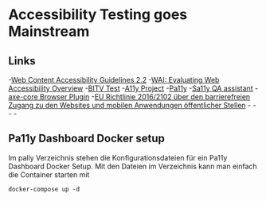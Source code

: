 # Accessibility Testing goes Mainstream

## Links

-[Web Content Accessibility Guidelines 2.2](https://www.w3.org/TR/WCAG22/)
-[WAI: Evaluating Web Accessibility Overview](https://www.w3.org/WAI/test-evaluate/)
-[BITV Test](https://www.bitvtest.de/)
-[A11y Project](https://www.a11yproject.com/)
-[Pa11y](https://pa11y.org/)
-[Sa11y QA assistant](https://ryersondmp.github.io/sa11y/)
-[axe-core Browser Plugin](https://github.com/dequelabs/axe-core)
-[EU Richtlinie 2016/2102 über den barrierefreien Zugang zu den Websites und mobilen Anwendungen öffentlicher Stellen](https://eur-lex.europa.eu/legal-content/DE/TXT/HTML/?uri=CELEX:32016L2102&from=DE)
-[]()
-[]()
-[]()
-[]()

## Pa11y Dashboard Docker setup

Im pally Verzeichnis stehen die Konfigurationsdateien für ein Pa11y Dashboard Docker Setup. Mit den Dateien im Verzeichnis kann man einfach die Container starten mit

```
docker-compose up -d
```

